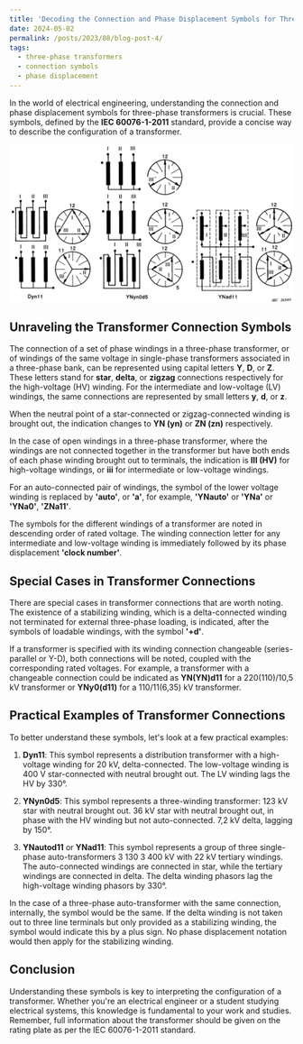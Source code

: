 ```yaml
---
title: 'Decoding the Connection and Phase Displacement Symbols for Three-Phase Transformers'
date: 2024-05-02
permalink: /posts/2023/08/blog-post-4/
tags:
  - three-phase transformers
  - connection symbols
  - phase displacement
---
```


In the world of electrical engineering, understanding the connection and phase displacement symbols for three-phase transformers is crucial. These symbols, defined by the **IEC 60076-1-2011** standard, provide a concise way to describe the configuration of a transformer.

![trnasofrmer](https://github.com/ahmelkholy/ahmelkholy.github.io/blob/master/_posts/assets/Transformer_donnection.png)

## Unraveling the Transformer Connection Symbols

The connection of a set of phase windings in a three-phase transformer, or of windings of the same voltage in single-phase transformers associated in a three-phase bank, can be represented using capital letters **Y**, **D**, or **Z**. These letters stand for **star**, **delta**, or **zigzag** connections respectively for the high-voltage (HV) winding. For the intermediate and low-voltage (LV) windings, the same connections are represented by small letters **y**, **d**, or **z**.

When the neutral point of a star-connected or zigzag-connected winding is brought out, the indication changes to **YN (yn)** or **ZN (zn)** respectively.

In the case of open windings in a three-phase transformer, where the windings are not connected together in the transformer but have both ends of each phase winding brought out to terminals, the indication is **III (HV)** for high-voltage windings, or **iii** for intermediate or low-voltage windings.

For an auto-connected pair of windings, the symbol of the lower voltage winding is replaced by **'auto'**, or **'a'**, for example, **'YNauto'** or **'YNa'** or **'YNa0'**, **'ZNa11'**. 

The symbols for the different windings of a transformer are noted in descending order of rated voltage. The winding connection letter for any intermediate and low-voltage winding is immediately followed by its phase displacement **'clock number'**.

## Special Cases in Transformer Connections

There are special cases in transformer connections that are worth noting. The existence of a stabilizing winding, which is a delta-connected winding not terminated for external three-phase loading, is indicated, after the symbols of loadable windings, with the symbol **'+d'**.

If a transformer is specified with its winding connection changeable (series-parallel or Y-D), both connections will be noted, coupled with the corresponding rated voltages. For example, a transformer with a changeable connection could be indicated as **YN(YN)d11** for a 220(110)/10,5 kV transformer or **YNy0(d11)** for a 110/11(6,35) kV transformer.

## Practical Examples of Transformer Connections

To better understand these symbols, let's look at a few practical examples:

1. **Dyn11**: This symbol represents a distribution transformer with a high-voltage winding for 20 kV, delta-connected. The low-voltage winding is 400 V star-connected with neutral brought out. The LV winding lags the HV by 330°.

2. **YNyn0d5**: This symbol represents a three-winding transformer: 123 kV star with neutral brought out. 36 kV star with neutral brought out, in phase with the HV winding but not auto-connected. 7,2 kV delta, lagging by 150°.

3. **YNautod11** or **YNad11**: This symbol represents a group of three single-phase auto-transformers 3 130 3 400 kV with 22 kV tertiary windings. The auto-connected windings are connected in star, while the tertiary windings are connected in delta. The delta winding phasors lag the high-voltage winding phasors by 330°.

In the case of a three-phase auto-transformer with the same connection, internally, the symbol would be the same. If the delta winding is not taken out to three line terminals but only provided as a stabilizing winding, the symbol would indicate this by a plus sign. No phase displacement notation would then apply for the stabilizing winding.

## Conclusion

Understanding these symbols is key to interpreting the configuration of a transformer. Whether you're an electrical engineer or a student studying electrical systems, this knowledge is fundamental to your work and studies. Remember, full information about the transformer should be given on the rating plate as per the IEC 60076-1-2011 standard.
